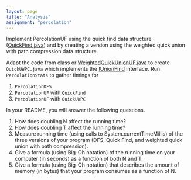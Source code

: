 ```yaml
---
layout: page
title: "Analysis"
assignment: "percolation"
---
```


Implement PercolationUF using the quick find data structure ([QuickFind.java](http://www.cs.duke.edu/courses/compsci201/fall14/assign/percolation/code/QuickFind.html)) and by creating a version using the weighted quick union with path compression data structure.

Adapt the code from class or [WeightedQuickUnionUF.java](http://algs4.cs.princeton.edu/15uf/WeightedQuickUnionUF.java.html) to create
<code>QuickUWPC.java</code> which implements the [IUnionFind](http://www.cs.duke.edu/courses/compsci201/fall14/assign/percolation/code/IUnionFind.html) interface. Run
<code>PercolationStats</code> to gather timings for
<ol>
<li><code>PercolationDFS</code></li>
<li><code>PercolationUF</code> with <code>QuickFind</code></li>
<li><code>PercolationUF</code> with <code>QuickUWPC</code></li>
</ol>

In your README, you will answer the following questions.
<ol>
<li>How does doubling N affect the running time?</li>
<li>How does doubling T affect the running time?</li>
<li>Measure running time (using calls to System.currentTimeMillis) of the three
versions of your program (DFS, Quick Find, and weighted quick union with path
compression).</li>
<li>Give a formula (using Big-Oh notation) of the running time on your computer (in seconds) as a function of both N and T.</li>
<li>Give a formula (using Big-Oh notation) that describes the amount of memory (in bytes) that your program consumes as a function of N.</li>
</ol>